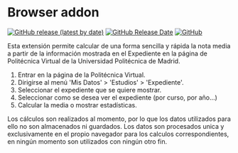 # Browser addon

[![GitHub release (latest by date)](https://img.shields.io/github/v/release/tasiomendez/mean-upm?label=latest%20version)](https://github.com/tasiomendez/mean-upm/releases)
[![GitHub Release Date](https://img.shields.io/github/release-date/tasiomendez/mean-upm)](https://github.com/tasiomendez/mean-upm/releases)
[![GitHub](https://img.shields.io/github/license/tasiomendez/mean-upm)](https://github.com/tasiomendez/mean-upm)

Esta extensión permite calcular de una forma sencilla y rápida la nota media
a partir de la información mostrada en el Expediente en la página de Politécnica
Virtual de la Universidad Politécnica de Madrid.

1. Entrar en la página de la Politécnica Virtual.
2. Dirigirse al menú 'Mis Datos' > 'Estudios' > 'Expediente'.
3. Seleccionar el expediente que se quiere mostrar.
4. Seleccionar como se desea ver el expediente (por curso, por año...)
5. Calcular la media o mostrar estadísticas.

Los cálculos son realizados al momento, por lo que los datos utilizados para ello
no son almacenados ni guardados. Los datos son procesados unica y exclusivamente
en el propio navegador para los calculos correspondientes, en ningún momento son
utilizados con ningún otro fin.

